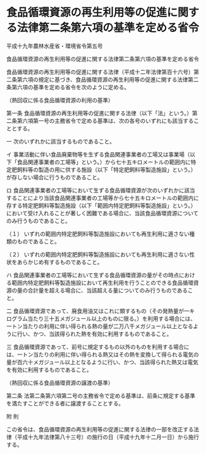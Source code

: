 # 食品循環資源の再生利用等の促進に関する法律第二条第六項の基準を定める省令

平成十九年農林水産省・環境省令第五号

食品循環資源の再生利用等の促進に関する法律第二条第六項の基準を定める省令

食品循環資源の再生利用等の促進に関する法律（平成十二年法律第百十六号）第二条第六項の規定に基づき、食品循環資源の再生利用等の促進に関する法律第二条第六項の基準を定める省令を次のように定める。

（熱回収に係る食品循環資源の利用の基準）

第一条 食品循環資源の再生利用等の促進に関する法律（以下「法」という。）第二条第六項第一号の主務省令で定める基準は、次の各号のいずれにも該当することとする。

一 次のいずれかに該当するものであること。

イ 事業活動に伴い食品廃棄物等を生ずる食品関連事業者の工場又は事業場（以下「食品関連事業者の工場等」という。）から七十五キロメートルの範囲内に特定肥飼料等の製造の用に供する施設（以下「特定肥飼料等製造施設」という。）が存しない場合に行うものであること。

ロ 食品関連事業者の工場等において生ずる食品循環資源が次のいずれかに該当することにより当該食品関連事業者の工場等から七十五キロメートルの範囲内に存する特定肥飼料等製造施設（以下「範囲内特定肥飼料等製造施設」という。）において受け入れることが著しく困難である場合に、当該食品循環資源についてのみ行うものであること。

（１） いずれの範囲内特定肥飼料等製造施設においても再生利用に適さない種類のものであること。

（２） いずれの範囲内特定肥飼料等製造施設においても再生利用に適さない性状をあらかじめ有するものであること。

ハ 食品関連事業者の工場等において生ずる食品循環資源の量がその時点における範囲内特定肥飼料等製造施設において再生利用を行うことのできる食品循環資源の量の合計量を超える場合に、当該超える量についてのみ行うものであること。

二 食品循環資源であって、廃食用油又はこれに類するもの（その発熱量が一キログラム当たり三十五メガジュール以上のものに限る。）を利用する場合には、一トン当たりの利用に伴い得られる熱の量が二万八千メガジュール以上となるように行い、かつ、当該得られた熱を有効に利用するものであること。

三 食品循環資源であって、前号に規定するもの以外のものを利用する場合には、一トン当たりの利用に伴い得られる熱又はその熱を変換して得られる電気の量が百六十メガジュール以上となるように行い、かつ、当該得られた熱又は電気を有効に利用するものであること。

（熱回収に係る食品循環資源の譲渡の基準）

第二条 法第二条第六項第二号の主務省令で定める基準は、前条に規定する基準を満たすことができる者に譲渡することとする。

附 則

この省令は、食品循環資源の再生利用等の促進に関する法律の一部を改正する法律（平成十九年法律第八十三号）の施行の日（平成十九年十二月一日）から施行する。
